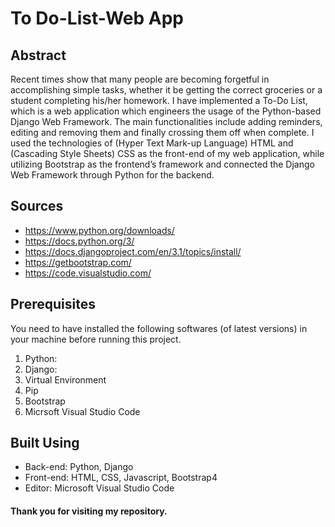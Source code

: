 # To Do-List-Web App 
## Abstract
Recent times show that many people are becoming forgetful in accomplishing simple tasks,
whether it be getting the correct groceries or a student completing his/her homework. I have
implemented a To-Do List, which is a web application which engineers the usage of the
Python-based Django Web Framework. The main functionalities include adding reminders,
editing and removing them and finally crossing them off when complete.
I used the technologies of (Hyper Text Mark-up Language) HTML and (Cascading Style
Sheets) CSS as the front-end of my web application, while utilizing Bootstrap as the frontend’s framework and connected the Django Web Framework through Python for the backend.

## Sources
* https://www.python.org/downloads/
* https://docs.python.org/3/
* https://docs.djangoproject.com/en/3.1/topics/install/
* https://getbootstrap.com/
* https://code.visualstudio.com/

## Prerequisites 
You need to have installed the following softwares (of latest versions) in your machine before running this project.
1. Python:  <br/>
2. Django:   <br/>
3. Virtual Environment <br/>
4. Pip <br/>
5. Bootstrap <br/>
6. Micrsoft Visual Studio Code

## Built Using
* Back-end: Python, Django
* Front-end: HTML, CSS, Javascript, Bootstrap4 
* Editor: Microsoft Visual Studio Code


#### Thank you for visiting my repository.
